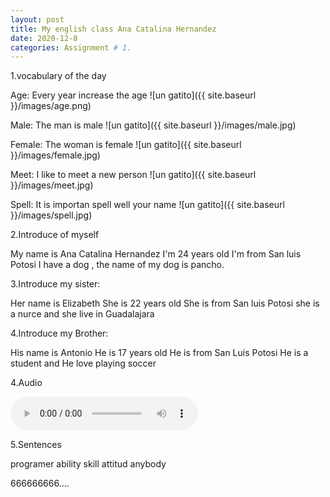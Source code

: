 ```yaml
---
layout: post
title: My english class Ana Catalina Hernandez
date: 2020-12-8
categories: Assignment # 1.
---
```


1.vocabulary of the day

Age:
Every year increase the age 
![un gatito]({{ site.baseurl }}/images/age.png)

Male:
The man is male
![un gatito]({{ site.baseurl }}/images/male.jpg)

Female:
The woman is female
![un gatito]({{ site.baseurl }}/images/female.jpg)

Meet:
I like to meet a new person
![un gatito]({{ site.baseurl }}/images/meet.jpg)

Spell:
It is importan spell well your name
![un gatito]({{ site.baseurl }}/images/spell.jpg)


2.Introduce of myself

My name is Ana Catalina Hernandez 
I'm 24 years old
I'm from  San luis Potosi 
I have a dog , the name of my dog is pancho.



3.Introduce my sister:

Her name is Elizabeth 
She is 22 years old 
She is from  San luis Potosi
she is a nurce and she live in Guadalajara



4.Introduce my Brother:


His name is Antonio
He is 17 years old 
He is from San Luis Potosi
He is a student and He love playing soccer





4.Audio

<audio controls="controls">
  <source type="audio/ogg" src="t_voice5080411639279255772.ogg"></source>
  <p>Your browser does not support the audio element.</p>
</audio>

<audio src="t_voice5080411639279255772.ogg"
       autoplay>
  Your browser does not support the <code>audio</code> element.
</audio>



5.Sentences

programer
ability
skill
attitud
anybody

666666666....


